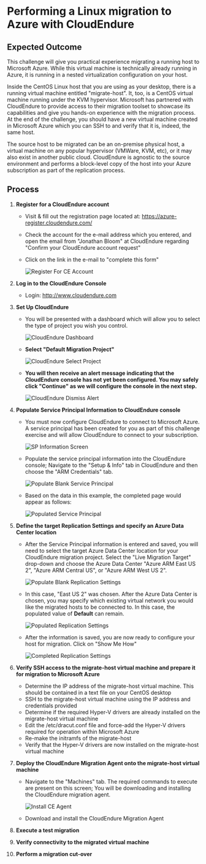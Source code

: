 # Performing a Linux migration to Azure with CloudEndure

## Expected Outcome

This challenge will give you practical experience migrating a running host to Microsoft Azure. While this virtual machine is technically already running in Azure, it is running in a nested virtualization configuration on your host.

Inside the CentOS Linux host that you are using as your desktop, there is a running virtual machine entitled "migrate-host".  It, too, is a CentOS virtual machine running under the KVM hypervisor. Microsoft has partnered with CloudEndure to provide access to their migration toolset to showcase its capabilities and give you hands-on experience with the migration process.  At the end of the challenge, you should have a new virtual machine created in Microsoft Azure which you can SSH to and verify that it is, indeed, the same host.

The source host to be migrated can be an on-premise physical host, a virtual machine on any popular hypervisor (VMWare, KVM, etc), or it may also exist in another public cloud. CloudEndure is agnostic to the source environment and performs a block-level copy of the host into your Azure subscription as part of the replication process.

## Process

1. <strong>Register for a CloudEndure account</strong>
    * Visit & fill out the registration page located at:  https://azure-register.cloudendure.com/
    * Check the account for the e-mail address which you entered, and open the email from "Jonathan Bloom" at CloudEndure regarding "Confirm your CloudEndure account request"
    * Click on the link in the e-mail to "complete this form"

      ![Register For CE Account](./images/ceconfirm.jpg)

2. <strong>Log in to the CloudEndure Console</strong>
    * Login:  http://www.cloudendure.com

3. <strong>Set Up CloudEndure</strong>

   * You will be presented with a dashboard which will allow you to select the type of project you wish you control.

     ![CloudEndure Dashboard](./images/celogin-1.jpg)

   * <strong>Select "Default Migration Project"</strong>

      ![CloudEndure Select Project](./images/celogin-2.jpg)

   * <strong>You will then receive an alert message indicating that the CloudEndure console has not yet been configured. You may safely click "Continue" as we will configure the console in the next step.</strong>

      ![CloudEndure Dismiss Alert](./images/celogin-3.jpg)

4. <strong>Populate Service Principal Information to CloudEndure console</strong>

    * You must now configure CloudEndure to connect to Microsoft Azure. A service principal has been created for you as part of this challenge exercise and will allow CloudEndure to connect to your subscription.

      ![SP Information Screen](./images/sp-information.jpg)

    * Populate the service principal information into the CloudEndure console; Navigate to the "Setup & Info" tab in CloudEndure and then choose the "ARM Credentials" tab.

      ![Populate Blank Service Principal](./images/sp-setup.jpg)

    * Based on the data in this example, the completed page would appear as follows:

      ![Populated Service Principal](./images/sp-populated.jpg)

5. <strong>Define the target Replication Settings and specify an Azure Data Center location</strong>

    * After the Service Principal information is entered and saved, you will need to select the target Azure Data Center location for your CloudEndure migration project. Select the "Live Migration Target" drop-down and choose the Azure Data Center "Azure ARM East US 2", "Azure ARM Central US", or "Azure ARM West US 2".

      ![Populate Blank Replication Settings](./images/cerepsettings-1.jpg)

    * In this case, "East US 2" was chosen. After the Azure Data Center is chosen, you may specify which existing virtual network you would like the migrated hosts to be connected to.  In this case, the populated value of <strong>Default</strong> can remain.

      ![Populated Replication Settings](./images/cerepsettings-2.jpg)

    * After the information is saved, you are now ready to configure your host for migration. Click on "Show Me How"

      ![Completed Replication Settings](./images/cerepsettings-3.jpg)

6. <strong>Verify SSH access to the migrate-host virtual machine and prepare it for migration to Microsoft Azure</strong>

    * Determine the IP address of the migrate-host virtual machine. This should be contained in a text file on your CentOS desktop
    * SSH to the migrate-host virtual machine using the IP address and credentials provided
    * Determine if the required Hyper-V drivers are already installed on the migrate-host virtual machine
    * Edit the /etc/dracut.conf file and force-add the Hyper-V drivers required for operation within Microsoft Azure
    * Re-make the initramfs of the migrate-host
    * Verify that the Hyper-V drivers are now installed on the migrate-host virtual machine

7. <strong>Deploy the CloudEndure Migration Agent onto the migrate-host virtual machine</strong>

    * Navigate to the "Machines" tab. The required commands to execute are present on this screen; You will be downloading and installing the CloudEndure migration agent.

      ![Install CE Agent](./images/ceagentinstall-1.jpg) 

    * Download and install the CloudEndure Migration Agent

8. <strong>Execute a test migration</strong>

9. <strong>Verify connectivity to the migrated virtual machine</strong>

10. <strong>Perform a migration cut-over</strong>

